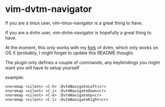vim-dvtm-navigator
==================
If you are a tmux user, vim-tmux-navigator is a great thing to have.

If you are a dvtm user, vim-dvtm-navigator is hopefully a great thing to have.

At the moment, this only works with my [fork][1] of dvtm, which only works on OS X
(probably, I might forget to update this README though).

[1]: https://github.com/dpzmick/dvtm

The plugin only defines a couple of commands, any keybindings you might want you
will have to setup yourself

example:

```
nnoremap <silent> <C-h> :DvtmNavigateLeft<cr>
nnoremap <silent> <C-j> :DvtmNavigateDown<cr>
nnoremap <silent> <C-k> :DvtmNavigateUp<cr>
nnoremap <silent> <C-l> :DvtmNavigateRight<cr>
```
